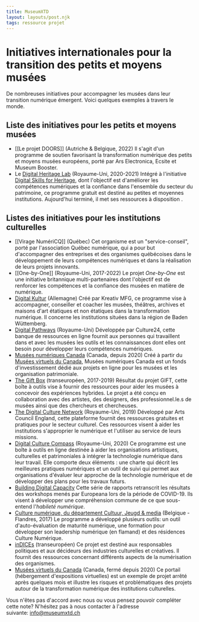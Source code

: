 ```yaml
---
title: MuseumXTD
layout: layouts/post.njk
tags: ressource projet
---
```


# Initiatives internationales pour la transition des petits et moyens musées
De nombreuses initiatives pour accompagner les musées dans leur transition numérique émergent. Voici quelques exemples à travers le monde. 

## Liste des initiatives pour les petits et moyens musées
- [[Le projet DOORS]] (Autriche & Belgique, 2022)
   Il s'agit d'un programme de soutien favorisant la transformation numérique des petits et moyens musées européens, porté par Ars Electronica, Ecsite et Museum Booster.  
- Le [Digital Heritage Lab](https://www.a-m-a.co.uk/digital-heritage-lab/) (Royaume-Uni, 2020-2021)
  Intégré à l'initiative [Digital Skills for Heritage](https://www.heritagefund.org.uk/our-work/digital-skills-heritage), dont l'objectif est d'améliorer les compétences numériques et la confiance dans l'ensemble du secteur du patrimoine, ce programme gratuit est destiné au petites et moyennes institutions. Aujourd'hui terminé, il met ses ressources à disposition . 

## Listes des initiatives pour les institutions culturelles
- [[Virage NumériCQ]] (Québec)
  Cet organisme est un "service-conseil", porté par l'association Québec numérique, qui a pour but d'accompagner des entreprises et des organismes québécoises dans le développement de leurs compétences numériques et dans la réalisation de leurs projets innovants.
- [[One-by-One]] (Royaume-Uni, 2017-2022)
  Le projet _One-by-One_ est une initiative britannique multi-partenaires dont l'objectif est de renforcer les compétences et la confiance des musées en matière de numérique.
- [Digital Kultur](https://kreativ.mfg.de/digitale-kultur/) (Allemagne)
  Créé par Kreativ MFG, ce programme vise à accompagner, conseiller et coacher les musées, théâtres, archives et maisons d'art étatiques et non étatiques dans la transformation numérique. Il concerne les institutions situées dans la région de Baden Wüttemberg.
- [Digital Pathways](https://digipathways.co.uk/resources/) (Royaume-Uni)
  Développée par Culture24, cette banque de ressources en ligne fournit aux personnes qui travaillent dans et avec les musées les outils et les connaissances dont elles ont besoin pour développer leurs compétences numériques.
- [Musées numériques Canada](https://www.digitalmuseums.ca/funded-projects/) (Canada, depuis 2020)
  Créé à partir du [Musées virtuels du Canada](https://www.museesnumeriques.ca/mvc-fermeture/?_ga=2.190536427.1355051153.1664970959-1641379607.1664970959&_gl=1*1jwffm8*_ga*MTY0MTM3OTYwNy4xNjY0OTcwOTU5*_ga_77S97Z78MG*MTY2NDk3MDk1OS4xLjEuMTY2NDk3MTIyOS4wLjAuMA..), Musées numériques Canada est un fonds d'investissement dédié aux projets en ligne pour les musées et les organisation patrimoniale. 
- [The Gift Box](https://gifting.digital/) (transeuropéen, 2017-2019)
  Résultat du projet GIFT, cette boîte à outils vise à fournir des ressources pour aider les musées à concevoir des expériences hybrides. Le projet a été conçu en collaboration avec des artistes, des designers, des professionnel.le.s de musées ainsi que des chercheurs et chercheuses.
- [The Digital Culture Network](https://www.artscouncil.org.uk/developing-digital-culture/digital-culture-network) (Royaume-Uni, 2019)
  Développé par Arts Council England, cette plateforme fournit des ressources gratuites et pratiques pour le secteur culturel. Ces ressources visent à aider les institutions s'approprier le numérique et l'utiliser au service de leurs missions. 
- [Digital Culture Compass](https://digitalculturecompass.org.uk) (Royaume-Uni, 2020)
  Ce programme est une boîte à outils en ligne destinée à aider les organisations artistiques, culturelles et patrimoniales à intégrer la technologie numérique dans leur travail. Elle comporte deux éléments : une charte qui décrit les meilleures pratiques numériques et un outil de suivi qui permet aux organisations d'évaluer leur approche de la technologie numérique et de développer des plans pour les travaux futurs.
- [Building Digital Capacity](https://pro.europeana.eu/page/building-digital-capacity) 
  Cette série de rapports retranscrit les résultats des workshops menés par Europeana lors de la période de COVID-19. Ils visent à développer une compréhension commune de ce que sous-entend l'*habileté numérique*.  
- [Culture numérique, du département Cultuur, Jeugd & media](https://www.vlaanderen.be/cjm/nl/cultuur/digitale-cultuur/visie-en-beleid) (Belgique - Flandres, 2017)
  Le programme a développé plusieurs outils: un outil d'auto-évaluation de maturité numérique, une formation pour développer son leadership numérique (en flamand) et des résidences Culture Numérique. 
- [inDICEs](https://indices-culture.eu/) (transeuropéen)
  Ce projet est destiné aux responsables politiques et aux décideurs des industries culturelles et créatives. Il fournit des ressources concernant différents aspects de la numérisation des organismes.  
- [Musées virtuels du Canada](https://www.museesnumeriques.ca/mvc-fermeture/?_ga=2.190536427.1355051153.1664970959-1641379607.1664970959&_gl=1*1jwffm8*_ga*MTY0MTM3OTYwNy4xNjY0OTcwOTU5*_ga_77S97Z78MG*MTY2NDk3MDk1OS4xLjEuMTY2NDk3MTIyOS4wLjAuMA..) (Canada, fermé depuis 2020)
  Ce portail (hébergement d'expositions virtuelles) est un exemple de projet arrêté après quelques mois et illustre les risques et problématiques des projets autour de la transformation numérique des institutions culturelles.  

      

Vous n'êtes pas d'accord avec nous ou vous pensez pouvoir compléter cette note? N'hésitez pas à nous contacter à l'adresse suivante: [info@museumxtd.ch](mailto:info@museumxtd.ch)